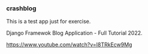 ### crashblog

This is a test app just for exercise. 

Django Framewok Blog Application - Full Tutorial 2022. 

https://www.youtube.com/watch?v=I8TRkEcw9Mg  
